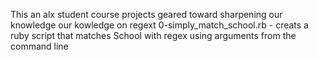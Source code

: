 This an alx student course projects geared toward sharpening our knowledge our kowledge on regext
0-simply_match_school.rb - creats a ruby script that matches School with regex using arguments from the command line
